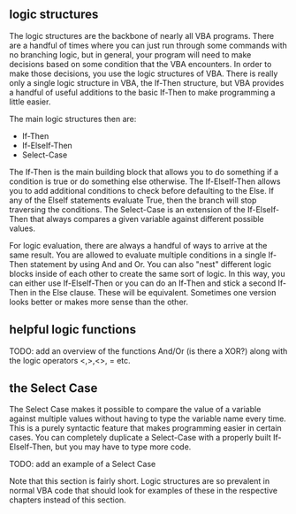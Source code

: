 ## logic structures

The logic structures are the backbone of nearly all VBA programs.  There are a handful of times where you can just run through some commands with no branching logic, but in general, your program will need to make decisions based on some condition that the VBA encounters.  In order to make those decisions, you use the logic structures of VBA.  There is really only a single logic structure in VBA, the If-Then structure, but VBA provides a handful of useful additions to the basic If-Then to make programming a little easier.

The main logic structures then are:

* If-Then
* If-ElseIf-Then
* Select-Case

The If-Then is the main building block that allows you to do something if a condition is true or do something else otherwise.  The If-ElseIf-Then allows you to add additional conditions to check before defaulting to the Else.  If any of the ElseIf statements evaluate True, then the branch will stop traversing the conditions.  The Select-Case is an extension of the If-ElseIf-Then that always compares a given variable against different possible values.

For logic evaluation, there are always a handful of ways to arrive at the same result.  You are allowed to evaluate multiple conditions in a single If-Then statement by using And and Or.  You can also "nest" different logic blocks inside of each other to create the same sort of logic.  In this way, you can either use If-ElseIf-Then or you can do an If-Then and stick a second If-Then in the Else clause.  These will be equivalent.  Sometimes one version looks better or makes more sense than the other.

## helpful logic functions

TODO: add an overview of the functions And/Or (is there a XOR?) along with the logic operators <,>,<>, = etc.

## the Select Case

The Select Case makes it possible to compare the value of a variable against multiple values without having to type the variable name every time.  This is a purely syntactic feature that makes programming easier in certain cases.  You can completely duplicate a Select-Case with a properly built If-ElseIf-Then, but you may have to type more code.

TODO: add an example of a Select Case

Note that this section is fairly short.  Logic structures are so prevalent in normal VBA code that should look for examples of these in the respective chapters instead of this section.
